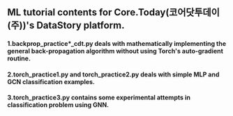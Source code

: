 ## ML tutorial contents for Core.Today(코어닷투데이(주))'s DataStory platform.

#### 1.backprop_practice*_cdt.py deals with mathematically implementing the general back-propagation algorithm without using Torch's auto-gradient routine.
#### 2.torch_practice1.py and torch_practice2.py deals with simple MLP and GCN classification examples.
#### 3.torch_practice3.py contains some experimental attempts in classification problem using GNN.
